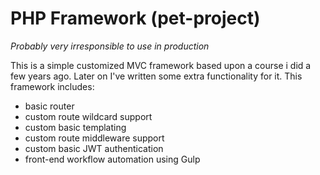 # PHP Framework (pet-project)
*Probably very irresponsible to use in production*

This is a simple customized MVC framework based upon a course i did a few years ago. Later on I've written some extra functionality for it.
This framework includes:
- basic router
- custom route wildcard support
- custom basic templating
- custom route middleware support
- custom basic JWT authentication 
- front-end workflow automation using Gulp
